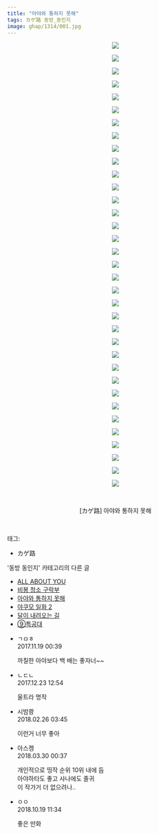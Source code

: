 ```yaml
---
title: "아야와 통하지 못해"
tags: カゲ路 동방_동인지
image: ghap/1314/001.jpg
---
```

<div class="article">
<p style="text-align: center; clear: none; float: none;"><img src="{{ site.nasurl }}/ghap/1314/001.jpg"/></p>
<p style="text-align: center; clear: none; float: none;"><img src="{{ site.nasurl }}/ghap/1314/002.jpg"/></p>
<p style="text-align: center; clear: none; float: none;"><img src="{{ site.nasurl }}/ghap/1314/003.jpg"/></p>
<p style="text-align: center; clear: none; float: none;"><img src="{{ site.nasurl }}/ghap/1314/004.jpg"/></p>
<p style="text-align: center; clear: none; float: none;"><img src="{{ site.nasurl }}/ghap/1314/005.jpg"/></p>
<p style="text-align: center; clear: none; float: none;"><img src="{{ site.nasurl }}/ghap/1314/006.jpg"/></p>
<p style="text-align: center; clear: none; float: none;"><img src="{{ site.nasurl }}/ghap/1314/007.jpg"/></p>
<p style="text-align: center; clear: none; float: none;"><img src="{{ site.nasurl }}/ghap/1314/008.jpg"/></p>
<p style="text-align: center; clear: none; float: none;"><img src="{{ site.nasurl }}/ghap/1314/009.jpg"/></p>
<p style="text-align: center; clear: none; float: none;"><img src="{{ site.nasurl }}/ghap/1314/010.jpg"/></p>
<p style="text-align: center; clear: none; float: none;"><img src="{{ site.nasurl }}/ghap/1314/011.jpg"/></p>
<p style="text-align: center; clear: none; float: none;"><img src="{{ site.nasurl }}/ghap/1314/012.jpg"/></p>
<p style="text-align: center; clear: none; float: none;"><img src="{{ site.nasurl }}/ghap/1314/013.jpg"/></p>
<p style="text-align: center; clear: none; float: none;"><img src="{{ site.nasurl }}/ghap/1314/014.jpg"/></p>
<p style="text-align: center; clear: none; float: none;"><img src="{{ site.nasurl }}/ghap/1314/015.jpg"/></p>
<p style="text-align: center; clear: none; float: none;"><img src="{{ site.nasurl }}/ghap/1314/016.jpg"/></p>
<p style="text-align: center; clear: none; float: none;"><img src="{{ site.nasurl }}/ghap/1314/017.jpg"/></p>
<p style="text-align: center; clear: none; float: none;"><img src="{{ site.nasurl }}/ghap/1314/018.jpg"/></p>
<p style="text-align: center; clear: none; float: none;"><img src="{{ site.nasurl }}/ghap/1314/019.jpg"/></p>
<p style="text-align: center; clear: none; float: none;"><img src="{{ site.nasurl }}/ghap/1314/020.jpg"/></p>
<p style="text-align: center; clear: none; float: none;"><img src="{{ site.nasurl }}/ghap/1314/021.jpg"/></p>
<p style="text-align: center; clear: none; float: none;"><img src="{{ site.nasurl }}/ghap/1314/022.jpg"/></p>
<p style="text-align: center; clear: none; float: none;"><img src="{{ site.nasurl }}/ghap/1314/023.jpg"/></p>
<p style="text-align: center; clear: none; float: none;"><img src="{{ site.nasurl }}/ghap/1314/024.jpg"/></p>
<p style="text-align: center; clear: none; float: none;"><img src="{{ site.nasurl }}/ghap/1314/025.jpg"/></p>
<p style="text-align: center; clear: none; float: none;"><img src="{{ site.nasurl }}/ghap/1314/026.jpg"/></p>
<p style="text-align: center; clear: none; float: none;"><img src="{{ site.nasurl }}/ghap/1314/027.jpg"/></p>
<p style="text-align: center; clear: none; float: none;"><img src="{{ site.nasurl }}/ghap/1314/028.jpg"/></p>
<p style="text-align: center; clear: none; float: none;"><img src="{{ site.nasurl }}/ghap/1314/029.jpg"/></p>
<p style="text-align: center; clear: none; float: none;"><img src="{{ site.nasurl }}/ghap/1314/030.jpg"/></p>
<p style="text-align: center; clear: none; float: none;"><img src="{{ site.nasurl }}/ghap/1314/031.jpg"/></p>
<p style="text-align: center; clear: none; float: none;"><img src="{{ site.nasurl }}/ghap/1314/032.jpg"/></p>
<p style="text-align: center; clear: none; float: none;"><img src="{{ site.nasurl }}/ghap/1314/033.jpg"/></p>
<p style="text-align: center; clear: none; float: none;"><img src="{{ site.nasurl }}/ghap/1314/034.jpg"/></p>
<p style="text-align: center; clear: none; float: none;"><img src="{{ site.nasurl }}/ghap/1314/035.jpg"/></p>
<p style="text-align: center; clear: none; float: none;"><br/></p>
<p style="text-align: center; clear: none; float: none;">[カゲ路] 아야와 통하지 못해</p>
<p><br/></p>
</div><div class="tagTrail">
<p>태그: </p>
<ul>
<li>カゲ路</li>
</ul>
</div><div class="another">
<p>'동방 동인지' 카테고리의 다른 글</p>
<ul>
<li><a href="/2016-08-03-ghap_1316">ALL ABOUT YOU</a></li>
<li><a href="/2016-08-03-ghap_1315">비봉 청소 구락부</a></li>
<li><a href="/2016-08-03-ghap_1314">아야와 통하지 못해</a></li>
<li><a href="/2016-08-03-ghap_1312">야쿠모 일화 2</a></li>
<li><a href="/2016-08-03-ghap_1311">달이 내려오는 길</a></li>
<li><a href="/2016-08-03-ghap_1310">⑨특공대</a></li>
</ul>
</div><div class="cb_module cb_fluid">
<div class="cb_wrt cb_profile">
<div class="comment">
<ul>
<li class="cb_thumb_off" id="comment15132236">
<div class="cb_comment_area">
<div class="cb_info_area">
<div class="cb_section">
<span class="cb_nick_name">ㄱㅁㅎ</span>
</div>
<div class="cb_section">
<span class="cb_date">2017.11.19 00:39 </span>
</div>
</div>
<div class="cb_dsc_comment">
<p class="cb_dsc">
											까칠한 아야보다 백 배는 좋자너~~
										</p>
</div>
</div></li>
<li class="cb_thumb_off" id="comment15158057">
<div class="cb_comment_area">
<div class="cb_info_area">
<div class="cb_section">
<span class="cb_nick_name">ㄴㄷㄴ</span>
</div>
<div class="cb_section">
<span class="cb_date">2017.12.23 12:54 </span>
</div>
</div>
<div class="cb_dsc_comment">
<p class="cb_dsc">
											울트라 명작
										</p>
</div>
</div></li>
<li class="cb_thumb_off" id="comment15206821">
<div class="cb_comment_area">
<div class="cb_info_area">
<div class="cb_section">
<span class="cb_nick_name">시밤쾅</span>
</div>
<div class="cb_section">
<span class="cb_date">2018.02.26 03:45 </span>
</div>
</div>
<div class="cb_dsc_comment">
<p class="cb_dsc">
											이런거 너무 좋아
										</p>
</div>
</div></li>
<li class="cb_thumb_off" id="comment15229982">
<div class="cb_comment_area">
<div class="cb_info_area">
<div class="cb_section">
<span class="cb_nick_name">아스켕</span>
</div>
<div class="cb_section">
<span class="cb_date">2018.03.30 00:37 </span>
</div>
</div>
<div class="cb_dsc_comment">
<p class="cb_dsc">
											개인적으로 띵작 순위 10위 내에 듬<br/>
아야하타도 좋고 사나에도 졸귀<br/>
이 작가거 더 없으려나..
										</p>
</div>
</div></li>
<li class="cb_thumb_off" id="comment15358226">
<div class="cb_comment_area">
<div class="cb_info_area">
<div class="cb_section">
<span class="cb_nick_name">ㅇㅇ</span>
</div>
<div class="cb_section">
<span class="cb_date">2018.10.19 11:34 </span>
</div>
</div>
<div class="cb_dsc_comment">
<p class="cb_dsc">
											좋은 만화
										</p>
</div>
</div></li>
</ul>
</div>
</div><!-- commentList close -->
</div>